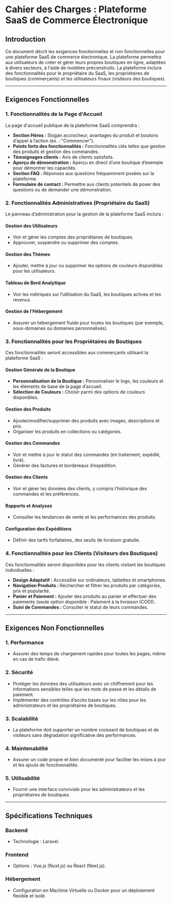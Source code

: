 # Cahier des Charges : Plateforme SaaS de Commerce Électronique

## Introduction
Ce document décrit les exigences fonctionnelles et non fonctionnelles pour une plateforme SaaS de commerce électronique. La plateforme permettra aux utilisateurs de créer et gérer leurs propres boutiques en ligne, adaptées à divers secteurs, à l'aide de modèles préconstruits. La plateforme inclura des fonctionnalités pour le propriétaire du SaaS, les propriétaires de boutiques (commerçants) et les utilisateurs finaux (visiteurs des boutiques).

---

## Exigences Fonctionnelles

### 1. Fonctionnalités de la Page d'Accueil
La page d'accueil publique de la plateforme SaaS comprendra :
- **Section Héros :** Slogan accrocheur, avantages du produit et boutons d’appel à l’action (ex. : "Commencer").
- **Points forts des fonctionnalités :** Fonctionnalités clés telles que gestion des produits et gestion des commandes.
- **Témoignages clients :** Avis de clients satisfaits.
- **Aperçu de démonstration :** Aperçu en direct d’une boutique d’exemple pour démontrer les capacités.
- **Section FAQ :** Réponses aux questions fréquemment posées sur la plateforme.
- **Formulaire de contact :** Permettre aux clients potentiels de poser des questions ou de demander une démonstration.

### 2. Fonctionnalités Administratives (Propriétaire du SaaS)
Le panneau d’administration pour la gestion de la plateforme SaaS inclura :

#### Gestion des Utilisateurs
- Voir et gérer les comptes des propriétaires de boutiques.
- Approuver, suspendre ou supprimer des comptes.

#### Gestion des Thèmes
- Ajouter, mettre à jour ou supprimer les options de couleurs disponibles pour les utilisateurs.

#### Tableau de Bord Analytique
- Voir les métriques sur l’utilisation du SaaS, les boutiques actives et les revenus.

#### Gestion de l’Hébergement
- Assurer un hébergement fluide pour toutes les boutiques (par exemple, sous-domaines ou domaines personnalisés).

### 3. Fonctionnalités pour les Propriétaires de Boutiques
Ces fonctionnalités seront accessibles aux commerçants utilisant la plateforme SaaS :

#### Gestion Générale de la Boutique
- **Personnalisation de la Boutique :** Personnaliser le logo, les couleurs et les éléments de base de la page d’accueil.
- **Sélection de Couleurs :** Choisir parmi des options de couleurs disponibles.

#### Gestion des Produits
- Ajouter/modifier/supprimer des produits avec images, descriptions et prix.
- Organiser les produits en collections ou catégories.

#### Gestion des Commandes
- Voir et mettre à jour le statut des commandes (en traitement, expédié, livré).
- Générer des factures et bordereaux d’expédition.

#### Gestion des Clients
- Voir et gérer les données des clients, y compris l’historique des commandes et les préférences.

#### Rapports et Analyses
- Consulter les tendances de vente et les performances des produits.

#### Configuration des Expéditions
- Définir des tarifs forfaitaires, des seuils de livraison gratuite.

### 4. Fonctionnalités pour les Clients (Visiteurs des Boutiques)
Ces fonctionnalités seront disponibles pour les clients visitant les boutiques individuelles :
- **Design Adaptatif :** Accessible sur ordinateurs, tablettes et smartphones.
- **Navigation Produits :** Rechercher et filtrer les produits par catégories, prix et popularité.
- **Panier et Paiement :** Ajouter des produits au panier et effectuer des paiements (seule option disponible : Paiement à la livraison (COD)).
- **Suivi de Commandes :** Consulter le statut de leurs commandes.

---

## Exigences Non Fonctionnelles

### 1. Performance
- Assurer des temps de chargement rapides pour toutes les pages, même en cas de trafic élevé.

### 2. Sécurité
- Protéger les données des utilisateurs avec un chiffrement pour les informations sensibles telles que les mots de passe et les détails de paiement.
- Implémenter des contrôles d’accès basés sur les rôles pour les administrateurs et les propriétaires de boutiques.

### 3. Scalabilité
- La plateforme doit supporter un nombre croissant de boutiques et de visiteurs sans dégradation significative des performances.

### 4. Maintenabilité
- Assurer un code propre et bien documenté pour faciliter les mises à jour et les ajouts de fonctionnalités.

### 5. Utilisabilité
- Fournir une interface conviviale pour les administrateurs et les propriétaires de boutiques.

---

## Spécifications Techniques

### Backend
- Technologie : Laravel.

### Frontend
- Options : Vue.js (Nuxt.js) ou React (Next.js).

### Hébergement
- Configuration en Machine Virtuelle ou Docker pour un déploiement flexible et isolé.


